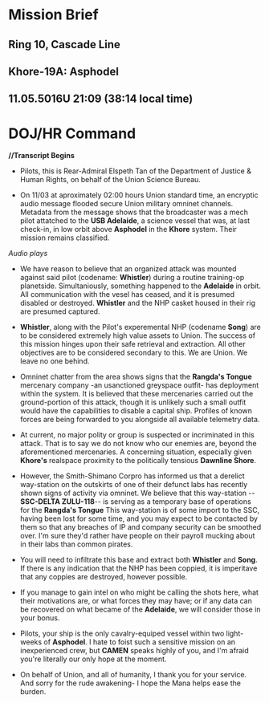# Mission Brief
## Ring 10, Cascade Line
## Khore-19A: Asphodel
## 11.05.5016U 21:09 (38:14 local time)

# DOJ/HR Command
**//Transcript Begins**
- Pilots, this is Rear-Admiral Elspeth Tan of the Department of Justice & Human Rights, on behalf of the Union Science Bureau. 

- On 11/03 at aproximately 02:00 hours Union standard time, an encryptic audio message flooded secure Union military omninet channels.
Metadata from the message shows that the broadcaster was a mech pilot attatched to the **USB Adelaide**, a science vessel that was, at last check-in, in low orbit above **Asphodel** in the **Khore** system. Their mission remains classified.

*Audio plays*

- We have reason to believe that an organized attack was mounted against said pilot (codename: **Whistler**) during a routine training-op planetside. Simultaniously, something happened to the **Adelaide** in orbit. All communication with the vesel has ceased, and it is presumed disabled or destroyed. **Whistler** and the NHP casket housed in their rig are presumed captured.

- **Whistler**, along with the Pilot's experemental NHP (codename **Song**) are to be considered extremely high value assets to Union. The success of this mission hinges upon their safe retrieval and extraction. All other objectives are to be considered secondary to this. We are Union. We leave no one behind.  

- Omninet chatter from the area shows signs that the **Rangda's Tongue** mercenary company -an usanctioned greyspace outfit- has deployment within the system.
It is believed that these mercenaries carried out the ground-portion of this attack, though it is unlikely such a small outfit would have the capabilities to disable a capital ship. Profiles of known forces are being forwarded to you alongside all available telemetry data.

- At current, no major polity or group is suspected or incriminated in this attack. That is to say we do not know who our enemies are, beyond the aforementioned mercenaries. A concerning situation, especially given **Khore's** realspace proximity to the politically tensious **Dawnline Shore**.

- However, the Smith-Shimano Corpro has informed us that a derelict way-station on the outskirts of one of their defunct labs has recently shown signs of activity via omninet. We believe that this way-station --**SSC-DELTA ZULU-118**-- is serving as a temporary base of operations for the **Rangda's Tongue**  This way-station is of some import to the SSC, having been lost for some time, and you may expect to be contacted by them so that any breaches of IP and company security can be smoothed over. I'm sure they'd rather have people on their payroll mucking about in their labs than common pirates.

- You will need to infiltrate this base and extract both **Whistler** and **Song**. If there is any indication that the NHP has been coppied, it is imperitave that any coppies are destroyed, however possible. 

- If you manage to gain intel on who might be calling the shots here, what their motivations are, or what forces they may have; or if any data can be recovered on what became of the **Adelaide**, we will consider those in your bonus. 

- Pilots, your ship is the only cavalry-equiped vessel within two light-weeks of **Asphodel**. I hate to foist such a sensitive mission on an inexperienced crew, but **CAMEN** speaks highly of you, and I'm afraid you're literally our only hope at the moment. 

- On behalf of Union, and all of humanity, I thank you for your service. And sorry for the rude awakening- I hope the Mana helps ease the burden.